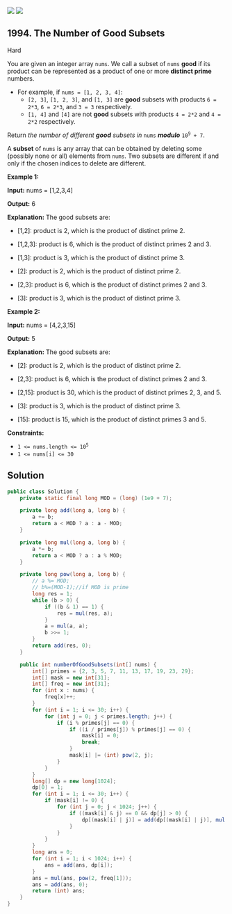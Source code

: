 [![](https://img.shields.io/github/stars/javadev/LeetCode-in-Java?label=Stars&style=flat-square)](https://github.com/javadev/LeetCode-in-Java)
[![](https://img.shields.io/github/forks/javadev/LeetCode-in-Java?label=Fork%20me%20on%20GitHub%20&style=flat-square)](https://github.com/javadev/LeetCode-in-Java/fork)

## 1994\. The Number of Good Subsets

Hard

You are given an integer array `nums`. We call a subset of `nums` **good** if its product can be represented as a product of one or more **distinct prime** numbers.

*   For example, if `nums = [1, 2, 3, 4]`:
    *   `[2, 3]`, `[1, 2, 3]`, and `[1, 3]` are **good** subsets with products `6 = 2*3`, `6 = 2*3`, and `3 = 3` respectively.
    *   `[1, 4]` and `[4]` are not **good** subsets with products `4 = 2*2` and `4 = 2*2` respectively.

Return _the number of different **good** subsets in_ `nums` _**modulo**_ <code>10<sup>9</sup> + 7</code>.

A **subset** of `nums` is any array that can be obtained by deleting some (possibly none or all) elements from `nums`. Two subsets are different if and only if the chosen indices to delete are different.

**Example 1:**

**Input:** nums = [1,2,3,4]

**Output:** 6

**Explanation:** The good subsets are:

- \[1,2]: product is 2, which is the product of distinct prime 2.

- \[1,2,3]: product is 6, which is the product of distinct primes 2 and 3.

- \[1,3]: product is 3, which is the product of distinct prime 3.

- \[2]: product is 2, which is the product of distinct prime 2.

- \[2,3]: product is 6, which is the product of distinct primes 2 and 3.

- \[3]: product is 3, which is the product of distinct prime 3. 

**Example 2:**

**Input:** nums = [4,2,3,15]

**Output:** 5

**Explanation:** The good subsets are:

- \[2]: product is 2, which is the product of distinct prime 2.

- \[2,3]: product is 6, which is the product of distinct primes 2 and 3.

- \[2,15]: product is 30, which is the product of distinct primes 2, 3, and 5.

- \[3]: product is 3, which is the product of distinct prime 3.

- \[15]: product is 15, which is the product of distinct primes 3 and 5. 

**Constraints:**

*   <code>1 <= nums.length <= 10<sup>5</sup></code>
*   `1 <= nums[i] <= 30`

## Solution

```java
public class Solution {
    private static final long MOD = (long) (1e9 + 7);

    private long add(long a, long b) {
        a += b;
        return a < MOD ? a : a - MOD;
    }

    private long mul(long a, long b) {
        a *= b;
        return a < MOD ? a : a % MOD;
    }

    private long pow(long a, long b) {
        // a %= MOD;
        // b%=(MOD-1);//if MOD is prime
        long res = 1;
        while (b > 0) {
            if ((b & 1) == 1) {
                res = mul(res, a);
            }
            a = mul(a, a);
            b >>= 1;
        }
        return add(res, 0);
    }

    public int numberOfGoodSubsets(int[] nums) {
        int[] primes = {2, 3, 5, 7, 11, 13, 17, 19, 23, 29};
        int[] mask = new int[31];
        int[] freq = new int[31];
        for (int x : nums) {
            freq[x]++;
        }
        for (int i = 1; i <= 30; i++) {
            for (int j = 0; j < primes.length; j++) {
                if (i % primes[j] == 0) {
                    if ((i / primes[j]) % primes[j] == 0) {
                        mask[i] = 0;
                        break;
                    }
                    mask[i] |= (int) pow(2, j);
                }
            }
        }
        long[] dp = new long[1024];
        dp[0] = 1;
        for (int i = 1; i <= 30; i++) {
            if (mask[i] != 0) {
                for (int j = 0; j < 1024; j++) {
                    if ((mask[i] & j) == 0 && dp[j] > 0) {
                        dp[(mask[i] | j)] = add(dp[(mask[i] | j)], mul(dp[j], freq[i]));
                    }
                }
            }
        }
        long ans = 0;
        for (int i = 1; i < 1024; i++) {
            ans = add(ans, dp[i]);
        }
        ans = mul(ans, pow(2, freq[1]));
        ans = add(ans, 0);
        return (int) ans;
    }
}
```